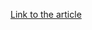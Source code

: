 [Link to the article](https://www.akamai.com/blog/security/complete-cloud-migration-aws-security-checklist)
